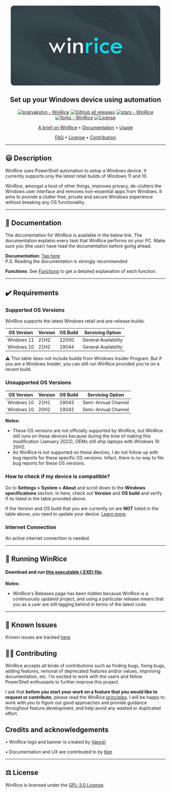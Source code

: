 <p align="center"><a href="https://github.com/pratyakshm/WinRice"><img src="files/banner.png" width="470" height="250"></a></p> 
<h2 align ="center">Set up your Windows device using automation</h2>
<p align="center">
<a href="https://github.com/pratyakshm/WinRice#running-WinRice"><img src="https://img.shields.io/static/v1?label=pratyakshm&message=WinRice&color=blue&logo=github" alt="pratyakshm - WinRice"></a>
<a href="https://github.com/pratyakshm/WinRice"><img alt="GitHub all releases" src="https://img.shields.io/github/downloads/pratyakshm/WinRice/total?color=blue"></a>
<a href="https://github.com/pratyakshm/WinRice"><img src="https://img.shields.io/github/stars/pratyakshm/WinRice?style=social" alt="stars - WinRice"></a>
<a href="https://github.com/pratyakshm/WinRice"><img src="https://img.shields.io/github/forks/pratyakshm/WinRice?style=social" alt="forks - WinRice"></a>
<a href="#license"><img src="https://img.shields.io/badge/License-GPL_v3-blue" alt="License"></a>
</p>

<p align="center"><a href="doc/Main-brief.md">A brief on WinRice</a> &bull; <a href="doc">Documentation</a> &bull; <a href="#-running-winrice">Usage</a>

<p align="center"><a href="doc/Frequently-answered-questions.md">FAQ</a>   &bull; <a href="LICENSE">License</a> &bull; <a href="#%EF%B8%8F-contributing">Contribution</a>

---

## 😃 Description

WinRice uses PowerShell automation to setup a Windows device. It currently supports only the latest retail builds of Windows 11 and 10.
  
WinRice, amongst a host of other things, improves privacy, de-clutters the Windows user interface and removes non-essential apps from Windows.
It aims to provide a clutter free, private and secure Windows experience without breaking any OS functionality.

---

## 📃 Documentation

The documentation for WinRice is available in the below link. The documentation explains every task that WinRice performs on your PC. Make sure you (the user) have read the documentation before going ahead.

**Documentation:** [Tap here](https://github.com/pratyakshm/WinRice/tree/main/doc)  
  P.S. Reading the documentation is strongly recommended
 
**Functions**: See [Functions](https://github.com/pratyakshm/WinRice/wiki/Functions) to get a detailed explanation of each function.
 
---

## ✔️ Requirements

### Supported OS Versions

WinRice supports the latest Windows retail and pre-release builds.

| OS Version | Version | OS Build | Servicing Option    |
| ---------- | ------- | -------- | ------------------- |
| Windows 11 | 21H2    | 22000    | General Availability |
| Windows 10 | 21H2    | 19044    | General Availability |
  
⚠️ This table does not include builds from Windows Insider Program. But if you are a Windows Insider, you can still run WinRice provided you're on a recent build.

### Unsupported OS Versions
| OS Version | Version | OS Build | Servicing Option    |
| ---------- | ------- | -------- | ------------------- |
| Windows 10 | 21H1    | 19043    | Semi-Annual Channel |
| Windows 10 | 20H2    | 19042    | Semi-Annual Channel |

**Notes:**
 - These OS versions are not officially supported by WinRice, but WinRice still runs on these devices because during the time of making this modification (January 2022), OEMs still ship laptops with Windows 10 20H2.
 - As WinRice is not supported on these devices, I do not follow up with bug reports for these specific OS versions. Infact, there is no way to file bug reports for these OS versions.
  
### How to check if my device is compatible?
Go to **Settings > System > About** and scroll down to the **Windows specifications** section.
In here, check out **Version** and **OS build** and verify if its listed in the table provided above.
  
If the Version and OS build that you are currently on are **NOT** listed in the table above, you need to update your device. [Learn more](https://github.com/pratyakshm/WinRice/wiki/Fresh-installation-of-Windows).

### Internet Connection

An active internet connection is needed.

---

## 🚀 Running WinRice

#### Download and run [this executable (.EXE) file](https://github.com/pratyakshm/WinRice/releases/download/v0.5.04112021/WinRice-main.exe).
  
**Notes:**
  - WinRice's Releases page has been hidden because WinRice is a continuously updated project, and using a particular release means that you as a user are still lagging behind in terms of the latest code.
---

## 🤕 Known Issues

Known issues are tracked [here](https://github.com/pratyakshm/WinRice/issues/16).

## 💁‍♂️ Contributing

WinRice accepts all kinds of contributions such as finding bugs, fixing bugs, adding features, removal of deprecated features and/or values, improving documentation, etc. I'm excited to work with the users and fellow PowerShell enthusiasts to further improve this project.

I ask that **before you start your work on a feature that you would like to request or contribute**, please read the WinRice [principles](https://github.com/pratyakshm/WinRice/wiki/Principles). I will be happy to work with you to figure out good approaches and provide guidance throughout feature development, and help avoid any wasted or duplicated effort.

## Credits and acknowledgements
<p align="left"> &bull; WinRice logo and banner is created by <a href="https://linktr.ee/vancelmusic">Vancel</a></p>
<p align=left> &bull; Documentation and UX are contributed to by <a href="https://kenharris.xyz/">Ken</a></p>
  
---

## ⚖️ License

WinRice is licensed under the [GPL-3.0 License](LICENSE).
